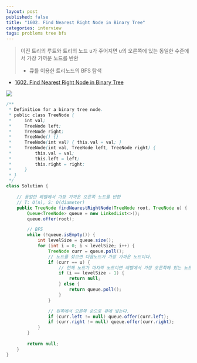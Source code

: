 ```yaml
---
layout: post
published: false
title: "1602. Find Nearest Right Node in Binary Tree"
categories: interview
tags: problems tree bfs
---
```


> 이진 트리의 루트와 트리의 노드 u가 주어지면 u의 오른쪽에 있는 동일한 수준에서 가장 가까운 노드를 반환  
> - 큐를 이용한 트리노드의 BFS 탐색

- [1602. Find Nearest Right Node in Binary Tree](https://leetcode.com/problems/find-nearest-right-node-in-binary-tree/)

![](https://assets.leetcode.com/uploads/2020/09/24/p3.png)

```java
/**
 * Definition for a binary tree node.
 * public class TreeNode {
 *     int val;
 *     TreeNode left;
 *     TreeNode right;
 *     TreeNode() {}
 *     TreeNode(int val) { this.val = val; }
 *     TreeNode(int val, TreeNode left, TreeNode right) {
 *         this.val = val;
 *         this.left = left;
 *         this.right = right;
 *     }
 * }
 */
class Solution {
    
    // 동일한 레벨에서 가장 가까운 오른쪽 노드를 반환
    // T: O(n), S: O(diameter)
    public TreeNode findNearestRightNode(TreeNode root, TreeNode u) {
        Queue<TreeNode> queue = new LinkedList<>();
        queue.offer(root);

        // BFS
        while (!queue.isEmpty()) {
            int levelSize = queue.size();
            for (int i = 0; i < levelSize; i++) {
                TreeNode curr = queue.poll();
                // 노드를 찾으면 다음노드가 가장 가까운 노드이다. 
                if (curr == u) {
                    // 현재 노드가 마지막 노드이면 레벨에서 가장 오른쪽에 있는 노드이다.
                    if (i == levelSize - 1) {
                        return null;
                    } else {
                        return queue.poll();
                    }
                }

                // 왼쪽에서 오른쪽 순으로 큐에 넣는다. 
                if (curr.left != null) queue.offer(curr.left);
                if (curr.right != null) queue.offer(curr.right);
            }
        }
        
        return null;
    }
}
```